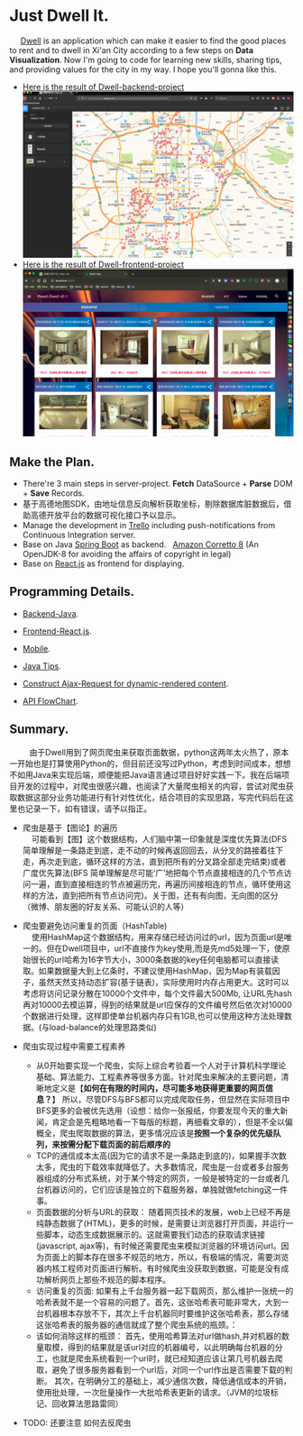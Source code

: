 # Just Dwell It.  
&nbsp;&nbsp;&nbsp;&nbsp; [Dwell](https://maplab.amap.com/share/mapv/6e87616c893ffa79aa1a8c431f552c55) is an application which can make it easier to find the good places to rent and to dwell in Xi'an City according to a few steps on <b>Data Visualization</b>. Now I'm going to code for learning new skills, sharing tips, and providing values for the city in my way. I hope you'll gonna like this.  

+ [Here is the result of Dwell-backend-project](https://maplab.amap.com/share/mapv/6e87616c893ffa79aa1a8c431f552c55)
![](resource/AMAP-SDK.png)
+ [Here is the result of Dwell-frontend-project]()
![](resource/api-show-result.png)

## Make the Plan.   
+ There're 3 main steps in server-project. <b>Fetch</b> DataSource + <b>Parse</b>  DOM + <b>Save</b> Records.  
+ 基于高德地图SDK，由地址信息反向解析获取坐标，剔除数据库脏数据后，借助高德开放平台的数据可视化接口予以显示。  
+ Manage the development in [Trello](https://trello.com)  including push-notifications from Continuous Integration server.
+ Base on Java [Spring Boot](https://spring.io/projects/spring-boot) as backend. &nbsp; [Amazon Corretto 8](https://aws.amazon.com/blogs/opensource/amazon-corretto-no-cost-distribution-openjdk-long-term-support/)  (An OpenJDK-8 for avoiding the affairs of copyright in legal)  
+ Base on [React.js](https://reactjs.org/) as frontend for displaying.  


## Programming Details.  
+ [Backend-Java](Backend.md). 

+ [Frontend-React.js](Backend.md). 

+ [Mobile]().  

+ [Java Tips](Tips.md).

+ [Construct Ajax-Request for dynamic-rendered content](Ajax.md).  

+ [API FlowChart](API.md).  




## Summary.
&nbsp;&nbsp;&nbsp;&nbsp;&nbsp;&nbsp;&nbsp;&nbsp; 由于Dwell用到了网页爬虫来获取页面数据，python这两年太火热了，原本一开始也是打算使用Python的，但目前还没写过Python，考虑到时间成本，想想不如用Java来实现后端，顺便能把Java语言通过项目好好实践一下。我在后端项目开发的过程中，对爬虫很感兴趣，也阅读了大量爬虫相关的内容，尝试对爬虫获取数据这部分业务功能进行有针对性优化，结合项目的实现思路，写完代码后在这里也记录一下，如有错误，请予以指正。

+ 爬虫是基于【图论】的遍历  
&nbsp;&nbsp;&nbsp;&nbsp;可能看到【图】这个数据结构，人们脑中第一印象就是深度优先算法(DFS 简单理解是一条路走到底，走不动的时候再返回回去，从分叉的路接着往下走，再次走到底，循环这样的方法，直到把所有的分叉路全部走完结束)或者广度优先算法(BFS 简单理解是尽可能‘广’地把每个节点直接相连的几个节点访问一遍，直到直接相连的节点被遍历完，再遍历间接相连的节点，循环使用这样的方法，直到把所有节点访问完)。关于图，还有有向图，无向图的区分（微博、朋友圈的好友关系、可能认识的人等）<p>
+ 爬虫要避免访问重复的页面（HashTable)  
&nbsp;&nbsp;&nbsp;&nbsp;使用HashMap这个数据结构，用来存储已经访问过的url，因为页面url是唯一的。但在Dwell项目中，url不直接作为key使用,而是先md5处理一下，使原始很长的url哈希为16字节大小，3000条数据的key任何电脑都可以直接读取。如果数据量大到上亿条时，不建议使用HashMap，因为Map有装载因子，虽然天然支持动态扩容(基于链表)，实际使用时内存占用更大。这时可以考虑将访问记录分散在10000个文件中，每个文件最大500Mb, 让URL先hash再对10000去模运算，得到的结果就是url应保存的文件编号然后依次对10000个数据进行处理，这样即使单台机器内存只有1GB,也可以使用这种方法处理数据。(与load-balance的处理思路类似)<p>
+ 爬虫实现过程中需要工程素养  
    -  从0开始要实现一个爬虫，实际上综合考验着一个人对于计算机科学理论基础、算法能力、工程素养等很多方面。针对爬虫来解决的主要问题，清晰地定义是【<b>如何在有限的时间内，尽可能多地获得更重要的网页信息？</b>】 所以，尽管DFS与BFS都可以完成爬取任务，但显然在实际项目中BFS更多的会被优先选用（设想：给你一张报纸，你要发现今天的重大新闻，肯定会是先粗略地看一下每版的标题，再细看文章的），但是不全以偏概全，爬虫爬取数据的算法，更多情况应该是<b>按照一个复杂的优先级队列，来按需分配下载页面的前后顺序的</b>
    -  TCP的通信成本太高(因为它的请求不是一条路走到底的)，如果握手次数太多，爬虫的下载效率就降低了。大多数情况，爬虫是一台或者多台服务器组成的分布式系统，对于某个特定的网页，一般是被特定的一台或者几台机器访问的，它们应该是独立的下载服务器，单独就做fetching这一件事。
    -  页面数据的分析与URL的获取： 随着网页技术的发展，web上已经不再是纯静态数据了(HTML)，更多的时候，是需要让浏览器打开页面，并运行一些脚本，动态生成数据展示的。这就需要我们动态的获取请求链接(javascript, ajax等)，有时候还需要爬虫来模拟浏览器的环境访问url。因为页面上的脚本存在很多不规范的地方，所以，有极端的情况，需要浏览器内核工程师对页面进行解析。有时候爬虫没获取到数据，可能是没有成功解析网页上那些不规范的脚本程序。
    -  访问重复的页面: 如果有上千台服务器一起下载网页，那么维护一张统一的哈希表就不是一个容易的问题了。首先，这张哈希表可能非常大，大到一台机器根本存放不下，其次上千台机器同时要维护这张哈希表，那么存储这张哈希表的服务器的通信就成了整个爬虫系统的瓶颈。：
    -  该如何消除这样的瓶颈： 首先，使用哈希算法对url做hash,并对机器的数量取模，得到的结果就是该url对应的机器编号，以此明确每台机器的分工，也就是爬虫系统看到一个url时，就已经知道应该让第几号机器去爬取，避免了很多服务器看到一个url后，对同一个url作出是否需要下载的判断。 其次，在明确分工的基础上，减少通信次数，降低通信成本的开销，使用批处理，一次批量操作一大批哈希表更新的请求。（JVM的垃圾标记、回收算法思路雷同）  

+ TODO: 还要注意 如何去反爬虫

